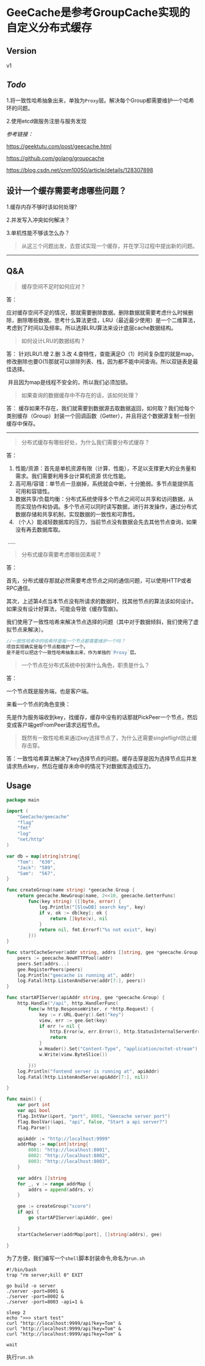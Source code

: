 # GeeCache是参考GroupCache实现的自定义分布式缓存

## Version
v1

## *Todo*
1.将一致性哈希抽象出来，单独为`Proxy`层。解决每个Group都需要维护一个哈希环的问题。  

2.使用etcd做服务注册与服务发现

*参考链接：*  
 
https://geektutu.com/post/geecache.html  
         
https://github.com/golang/groupcache  
 	  
https://blog.csdn.net/cnm10050/article/details/128307898

## 设计一个缓存需要考虑哪些问题？  

1.缓存内存不够时该如何处理?  

2.并发写入冲突如何解决？  

3.单机性能不够该怎么办？  


> 从这三个问题出发，去尝试实现一个缓存，并在学习过程中提出新的问题。

----------------------------------------------------------------

## Q&A



> 缓存空间不足时如何应对？

答：

应对缓存空间不足的情况，那就需要删除数据。删除数据就需要考虑什么时候删除，删除哪些数据。思考什么算法更佳，LRU（最近最少使用）是一个二维算法，考虑到了时间以及频率。所以选择LRU算法来设计底层cache数据结构。



> 如何设计LRU的数据结构？


答：
针对LRU1.增 2.删 3.改 4.查特性，查能满足O（1）时间复杂度的就是map，修改删除也要O(1)那就可以排除列表、栈，因为都不能中间查询。所以双链表是最佳选择。

​		并且因为map是线程不安全的，所以我们必须加锁。



> 如果查询的数据缓存中不存在的话，该如何处理？


答：
缓存如果不存在，我们就需要到数据源去取数据返回，如何取？我们给每个类别缓存（Group）封装一个回调函数（Getter），并且将这个数据源复制一份到缓存中保存。



----------------------------------------------

> 分布式缓存有哪些好处，为什么我们需要分布式缓存？


答：

1. 性能/资源：首先是单机资源有限（计算、性能），不足以支撑更大的业务量和需求。我们需要利用多台计算机资源 优化性能。
2. 高可用/容错：单节点一旦崩掉，系统就会中断，十分脆弱。多节点能提供高可用和容错性。
3. 数据共享/负载均衡：分布式系统使得多个节点之间可以共享和访问数据，从而实现协作和协调。多个节点可以同时读写数据，进行并发操作，通过分布式数据存储和共享机制，实现数据的一致性和可靠性。
4. （个人）能减轻数据库的压力，当前节点没有数据会先去其他节点查询，如果没有再去数据库取。

​			 .....

> 分布式缓存需要考虑哪些因素呢？


答：

首先，分布式缓存那就必然需要考虑节点之间的通信问题，可以使用HTTP或者RPC通信。

其次，上述第4点当本节点没有所请求的数据时，找其他节点的算法该如何设计。如果没有设计好算法，可能会导致《缓存雪崩》。

我们使用了一致性哈希来解决节点选择的问题（其中对于数据倾斜，我们使用了虚拟节点来解决）。


```go
//一致性哈希中的哈希环是每一个节点都需要维护一个吗？
项目实现确实是每个节点都维护了一个。
是不是可以把这个一致性哈希抽象出来，作为单独的`Proxy`层。
```



> 一个节点在分布式系统中扮演什么角色，职责是什么？


答：

一个节点既是服务端，也是客户端。

来看一个节点的角色变换：

先是作为服务端收到key，找缓存，缓存中没有的话那就PickPeer一个节点，然后变成客户端getFromPeer请求远程节点。





> 既然有一致性哈希来通过key选择节点了，为什么还需要singleflight防止缓存击穿。


答：一致性哈希算法解决了key选择节点的问题。缓存击穿是因为选择节点后并发请求热点key，然后在缓存未命中的情况下对数据库造成压力。




## Usage

```go
package main

import (
	"GeeCache/geecache"
	"flag"
	"fmt"
	"log"
	"net/http"
)

var db = map[string]string{
	"Tom":  "630",
	"Jack": "589",
	"Sam":  "567",
}

func createGroup(name string) *geecache.Group {
	return geecache.NewGroup(name, 2<<10, geecache.GetterFunc(
		func(key string) ([]byte, error) {
			log.Println("[SlowDB] search key", key)
			if v, ok := db[key]; ok {
				return []byte(v), nil
			}
			return nil, fmt.Errorf("%s not exist", key)
		}))
}

func startCacheServer(addr string, addrs []string, gee *geecache.Group) {
	peers := geecache.NewHTTPPool(addr)
	peers.Set(addrs...)
	gee.RegisterPeers(peers)
	log.Println("geecache is running at", addr)
	log.Fatal(http.ListenAndServe(addr[7:], peers))
}

func startAPIServer(apiAddr string, gee *geecache.Group) {
	http.Handle("/api", http.HandlerFunc(
		func(w http.ResponseWriter, r *http.Request) {
			key := r.URL.Query().Get("key")
			view, err := gee.Get(key)
			if err != nil {
				http.Error(w, err.Error(), http.StatusInternalServerError)
				return
			}
			w.Header().Set("Content-Type", "application/octet-stream")
			w.Write(view.ByteSlice())

		}))
	log.Println("fontend server is running at", apiAddr)
	log.Fatal(http.ListenAndServe(apiAddr[7:], nil))

}

func main() {
	var port int
	var api bool
	flag.IntVar(&port, "port", 8001, "Geecache server port")
	flag.BoolVar(&api, "api", false, "Start a api server?")
	flag.Parse()

	apiAddr := "http://localhost:9999"
	addrMap := map[int]string{
		8001: "http://localhost:8001",
		8002: "http://localhost:8002",
		8003: "http://localhost:8003",
	}

	var addrs []string
	for _, v := range addrMap {
		addrs = append(addrs, v)
	}

	gee := createGroup("score")
	if api {
		go startAPIServer(apiAddr, gee)

	}
	startCacheServer(addrMap[port], []string(addrs), gee)

}
```
为了方便，我们编写一个`shell`脚本封装命令,命名为`run.sh`
```shell
#!/bin/bash
trap "rm server;kill 0" EXIT

go build -o server
./server -port=8001 &
./server -port=8002 &
./server -port=8003 -api=1 &

sleep 2
echo ">>> start test"
curl "http://localhost:9999/api?key=Tom" &
curl "http://localhost:9999/api?key=Tom" &
curl "http://localhost:9999/api?key=Tom" &

wait
```
执行`run.sh`
